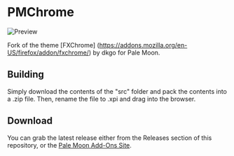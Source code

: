# PMChrome
![Preview](http://i63.tinypic.com/o8c7fc.png)

Fork of the theme [FXChrome] (https://addons.mozilla.org/en-US/firefox/addon/fxchrome/) by dkgo for Pale Moon.

## Building
Simply download the contents of the "src" folder  and pack the contents into a .zip file. Then, rename the file to .xpi and drag into the browser.

## Download
You can grab the latest release either from the Releases section of this repository, or the [Pale Moon Add-Ons Site](https://addons.palemoon.org/themes/complete/pmchrome/).
